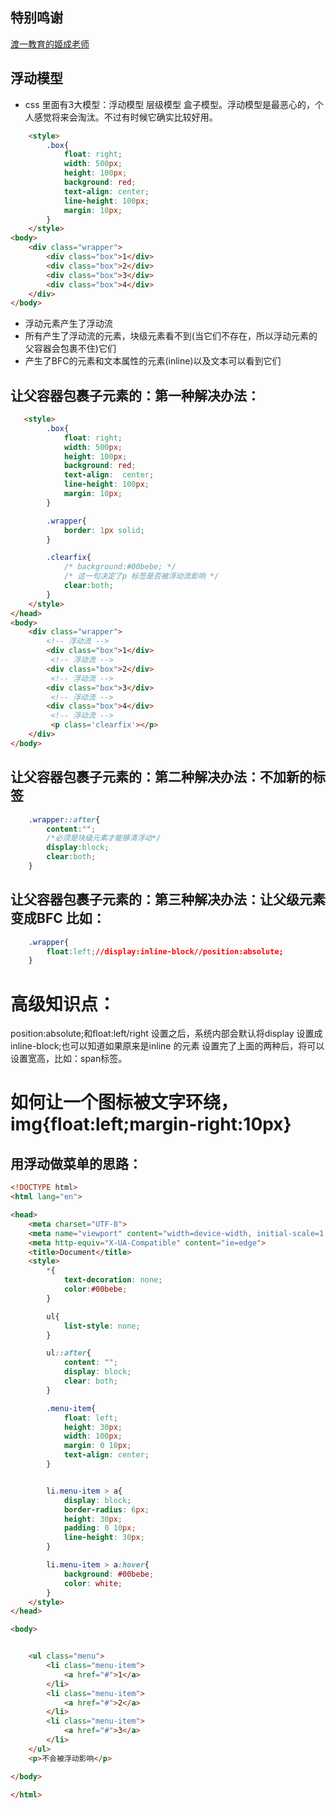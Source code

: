 ## 特别鸣谢
[渡一教育的姬成老师](https://ke.qq.com/course/231570?_bid=167&_wv=1&from=courseShare)

## 浮动模型 
- css 里面有3大模型：浮动模型 层级模型 盒子模型。浮动模型是最恶心的，个人感觉将来会淘汰。不过有时候它确实比较好用。

```html
    <style>
        .box{
            float: right;
            width: 500px;
            height: 100px;
            background: red;
            text-align: center;
            line-height: 100px;
            margin: 10px;
        }
    </style>
<body>
    <div class="wrapper">
        <div class="box">1</div>
        <div class="box">2</div>
        <div class="box">3</div>
        <div class="box">4</div>
    </div>
</body>
```

- 浮动元素产生了浮动流
- 所有产生了浮动流的元素，块级元素看不到(当它们不存在，所以浮动元素的父容器会包裹不住)它们
- 产生了BFC的元素和文本属性的元素(inline)以及文本可以看到它们

## 让父容器包裹子元素的：第一种解决办法：
```html
   <style>
        .box{
            float: right;
            width: 500px;
            height: 100px;
            background: red;
            text-align:  center;
            line-height: 100px;
            margin: 10px;
        }

        .wrapper{
            border: 1px solid;
        }

        .clearfix{
            /* background:#00bebe; */
            /* 这一句决定了p 标签是否被浮动流影响 */
            clear:both;
        }
    </style>
</head>
<body>
    <div class="wrapper">
        <!-- 浮动流 -->
        <div class="box">1</div>
         <!-- 浮动流 -->
        <div class="box">2</div>
         <!-- 浮动流 -->
        <div class="box">3</div>
         <!-- 浮动流 -->
        <div class="box">4</div>
         <!-- 浮动流 -->
         <p class='clearfix'></p>
    </div>
</body>
```

## 让父容器包裹子元素的：第二种解决办法：不加新的标签
```css
    .wrapper::after{
        content:"";
        /*必须是块级元素才能够清浮动*/
        display:block;
        clear:both;
    }
```
## 让父容器包裹子元素的：第三种解决办法：让父级元素变成BFC 比如：
``` css
    .wrapper{
        float:left;//display:inline-block//position:absolute;
    }
```

# 高级知识点：
position:absolute;和float:left/right 设置之后，系统内部会默认将display 设置成inline-block;也可以知道如果原来是inline 的元素
设置完了上面的两种后，将可以设置宽高，比如：span标签。
# 如何让一个图标被文字环绕，img{float:left;margin-right:10px}

## 用浮动做菜单的思路：
```html
<!DOCTYPE html>
<html lang="en">

<head>
    <meta charset="UTF-8">
    <meta name="viewport" content="width=device-width, initial-scale=1.0">
    <meta http-equiv="X-UA-Compatible" content="ie=edge">
    <title>Document</title>
    <style>
        *{
            text-decoration: none;
            color:#00bebe;
        }

        ul{
            list-style: none;
        }

        ul::after{
            content: "";
            display: block;
            clear: both;
        }

        .menu-item{
            float: left;
            height: 30px;
            width: 100px;
            margin: 0 10px;
            text-align: center;
        }


        li.menu-item > a{
            display: block;
            border-radius: 6px;
            height: 30px;
            padding: 0 10px;
            line-height: 30px;
        }

        li.menu-item > a:hover{
            background: #00bebe;
            color: white;
        }
    </style>
</head>

<body>


    <ul class="menu">
        <li class="menu-item">
            <a href="#">1</a>
        </li>
        <li class="menu-item">
            <a href="#">2</a>
        </li>
        <li class="menu-item">
            <a href="#">3</a>
        </li>
    </ul>
    <p>不会被浮动影响</p>

</body>

</html>
```
